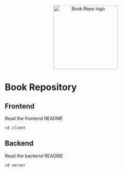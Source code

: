<div align="center">
<img width="200" alt="Book Repo logo" src="https://github.com/JeCFe/book-repo/assets/38367384/225023c4-8d80-4a84-9a88-18402563fa19">
</div>

# Book Repository


## Frontend

Read the frontend README

```Basb
cd client
```

## Backend

Read the backend README

```Basb
cd server
```
